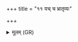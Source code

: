 +++
title = "११ यच् च भ्रातृव्यः"

+++
<details><summary>मूलम् (GR)</summary>

यच् च भ्रातृव्यः शपति  
यच् च जामिः शपाति नः ।  
ब्रह्मा यन् मन्युतः शपात्  
सर्वं तन् नो अधस्पदम् ॥
</details>